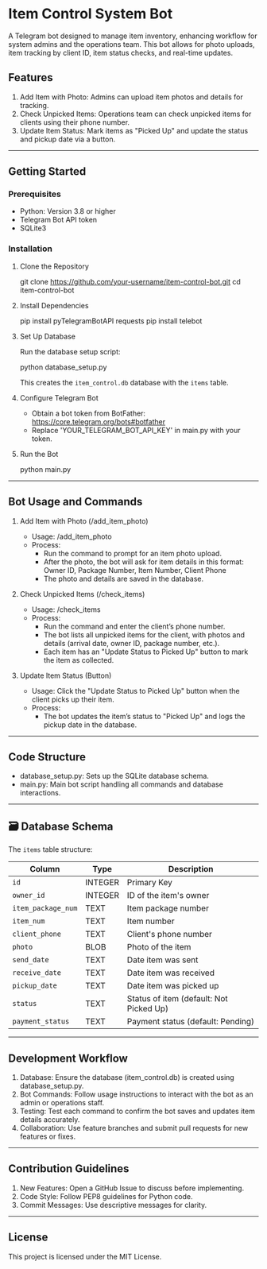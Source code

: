 # Item Control System Bot

A Telegram bot designed to manage item inventory, enhancing workflow for system admins and the operations team. This bot allows for photo uploads, item tracking by client ID, item status checks, and real-time updates.

## Features

1. Add Item with Photo: Admins can upload item photos and details for tracking.
2. Check Unpicked Items: Operations team can check unpicked items for clients using their phone number.
3. Update Item Status: Mark items as "Picked Up" and update the status and pickup date via a button.

---

## Getting Started

### Prerequisites

- Python: Version 3.8 or higher
- Telegram Bot API token
- SQLite3

### Installation

1. Clone the Repository

   git clone https://github.com/your-username/item-control-bot.git
   cd item-control-bot

2. Install Dependencies

   pip install pyTelegramBotAPI requests
   pip install telebot

4. Set Up Database

   Run the database setup script:

   python database_setup.py

   This creates the `item_control.db` database with the `items` table.

5. Configure Telegram Bot

   - Obtain a bot token from BotFather: https://core.telegram.org/bots#botfather
   - Replace 'YOUR_TELEGRAM_BOT_API_KEY' in main.py with your token.

6. Run the Bot

   python main.py

---

## Bot Usage and Commands

1. Add Item with Photo (/add_item_photo)
   - Usage: /add_item_photo
   - Process:
     - Run the command to prompt for an item photo upload.
     - After the photo, the bot will ask for item details in this format:
       Owner ID, Package Number, Item Number, Client Phone
     - The photo and details are saved in the database.

2. Check Unpicked Items (/check_items)
   - Usage: /check_items
   - Process:
     - Run the command and enter the client’s phone number.
     - The bot lists all unpicked items for the client, with photos and details (arrival date, owner ID, package number, etc.).
     - Each item has an "Update Status to Picked Up" button to mark the item as collected.

3. Update Item Status (Button)
   - Usage: Click the "Update Status to Picked Up" button when the client picks up their item.
   - Process:
     - The bot updates the item’s status to "Picked Up" and logs the pickup date in the database.

---

## Code Structure

- database_setup.py: Sets up the SQLite database schema.
- main.py: Main bot script handling all commands and database interactions.

---

## 🗃️ Database Schema

The `items` table structure:

| Column             | Type     | Description                              |
|--------------------|----------|------------------------------------------|
| `id`               | INTEGER  | Primary Key                              |
| `owner_id`         | INTEGER  | ID of the item's owner                   |
| `item_package_num` | TEXT     | Item package number                      |
| `item_num`         | TEXT     | Item number                              |
| `client_phone`     | TEXT     | Client's phone number                    |
| `photo`            | BLOB     | Photo of the item                        |
| `send_date`        | TEXT     | Date item was sent                       |
| `receive_date`     | TEXT     | Date item was received                   |
| `pickup_date`      | TEXT     | Date item was picked up                  |
| `status`           | TEXT     | Status of item (default: Not Picked Up)  |
| `payment_status`   | TEXT     | Payment status (default: Pending)        |      

---

## Development Workflow

1. Database: Ensure the database (item_control.db) is created using database_setup.py.
2. Bot Commands: Follow usage instructions to interact with the bot as an admin or operations staff.
3. Testing: Test each command to confirm the bot saves and updates item details accurately.
4. Collaboration: Use feature branches and submit pull requests for new features or fixes.

---

## Contribution Guidelines

1. New Features: Open a GitHub Issue to discuss before implementing.
2. Code Style: Follow PEP8 guidelines for Python code.
3. Commit Messages: Use descriptive messages for clarity.

---

## License

This project is licensed under the MIT License.
